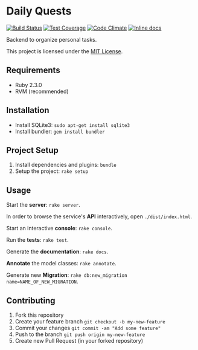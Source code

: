 # Daily Quests
[![Build Status](https://travis-ci.org/simplay/daily_quests.svg?branch=master)](https://travis-ci.org/simplay/daily_quests)
[![Test Coverage](https://codeclimate.com/github/simplay/daily_quests/badges/coverage.svg)](https://codeclimate.com/github/simplay/daily_quests/coverage)
[![Code Climate](https://codeclimate.com/github/simplay/daily_quests/badges/gpa.svg)](https://codeclimate.com/github/simplay/daily_quests)
[![Inline docs](http://inch-ci.org/github/simplay/daily_quests.svg?branch=master)](http://inch-ci.org/github/simplay/daily_quests)

Backend to organize personal tasks.

This project is licensed under the [MIT License](https://github.com/simplay/daily_quests/blob/master/LICENSE).

## Requirements

+ Ruby 2.3.0
+ RVM (recommended)

## Installation

+ Install SQLite3: `sudo apt-get install sqlite3`
+ Install bundler: `gem install bundler`

## Project Setup

1. Install dependencies and plugins: `bundle`
2. Setup the project: `rake setup`

## Usage

Start the **server**: `rake server`.

In order to browse the service's **API** interactively, open `./dist/index.html`.

Start an interactive **console**: `rake console`.

Run the **tests**: `rake test`.

Generate the **documentation**: `rake docs`.

**Annotate** the model classes: `rake annotate`.

Generate new **Migration**: `rake db:new_migration name=NAME_OF_NEW_MIGRATION`.

## Contributing

1. Fork this repository
2. Create your feature branch `git checkout -b my-new-feature`
3. Commit your changes `git commit -am "Add some feature"`
4. Push to the branch `git push origin my-new-feature`
5. Create new Pull Request (in your forked repository)
